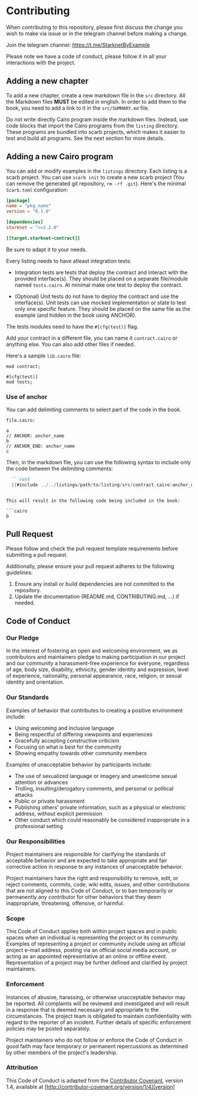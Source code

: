 # Contributing

When contributing to this repository, please first discuss the change you wish to make via issue or in the telegram channel before making a change. 

Join the telegram channel: https://t.me/StarknetByExample

Please note we have a code of conduct, please follow it in all your interactions with the project.

## Adding a new chapter

To add a new chapter, create a new markdown file in the `src` directory. All the Markdown files **MUST** be edited in english. In order to add them to the book, you need to add a link to it in the `src/SUMMARY.md` file.

Do not write directly Cairo program inside the markdown files. Instead, use code blocks that import the Cairo programs from the `listing` directory. These programs are bundled into scarb projects, which makes it easier to test and build all programs. See the next section for more details.

## Adding a new Cairo program

You can add or modify examples in the `listings` directory. Each listing is a scarb project. You can use `scarb init` to create a new scarb project (You can remove the generated git repository, `rm -rf .git`). Here's the minimal `Scarb.toml` configuration:
  
```toml
[package]
name = "pkg_name"
version = "0.1.0"

[dependencies]
starknet = ">=2.2.0"

[[target.starknet-contract]]
```
Be sure to adapt it to your needs.

Every listing needs to have atleast integration tests:

- Integration tests are tests that deploy the contract and interact with the provided interface(s). They should be placed on a separate file/module named `tests.cairo`. At minimal make one test to deploy the contract.

- (Optional) Unit tests do not have to deploy the contract and use the interface(s). Unit tests can use mocked implementation or state to test only one specific feature. They should be placed on the same file as the example (and hidden in the book using ANCHOR).

The tests modules need to have the `#[cfg(test)]` flag.

Add your contract in a different file, you can name it `contract.cairo` or anything else. You can also add other files if needed.

Here's a sample `lib.cairo` file:

```cairo
mod contract;

#[cfg(test)]
mod tests;
```

### Use of anchor

You can add delimiting comments to select part of the code in the book.
```cairo
file.cairo:

a
// ANCHOR: anchor_name
b
// ANCHOR_END: anchor_name
c
```

Then, in the markdown file, you can use the following syntax to include only the code between the delimiting comments:

```markdown
  ```rust
  {{#include ../../listings/path/to/listing/src/contract.cairo:anchor_name}}
  ```
```

This will result in the following code being included in the book:

```cairo
b
```

## Pull Request

Please follow and check the pull request template requirements before submitting a pull request.

Additionally, please ensure your pull request adheres to the following guidelines:
1. Ensure any install or build dependencies are not committed to the repository.
2. Update the documentation (README.md, CONTRIBUTING.md, ...) if needed.

## Code of Conduct

### Our Pledge

In the interest of fostering an open and welcoming environment, we as
contributors and maintainers pledge to making participation in our project and
our community a harassment-free experience for everyone, regardless of age, body
size, disability, ethnicity, gender identity and expression, level of experience,
nationality, personal appearance, race, religion, or sexual identity and
orientation.

### Our Standards

Examples of behavior that contributes to creating a positive environment
include:

* Using welcoming and inclusive language
* Being respectful of differing viewpoints and experiences
* Gracefully accepting constructive criticism
* Focusing on what is best for the community
* Showing empathy towards other community members

Examples of unacceptable behavior by participants include:

* The use of sexualized language or imagery and unwelcome sexual attention or
advances
* Trolling, insulting/derogatory comments, and personal or political attacks
* Public or private harassment
* Publishing others' private information, such as a physical or electronic
  address, without explicit permission
* Other conduct which could reasonably be considered inappropriate in a
  professional setting

### Our Responsibilities

Project maintainers are responsible for clarifying the standards of acceptable
behavior and are expected to take appropriate and fair corrective action in
response to any instances of unacceptable behavior.

Project maintainers have the right and responsibility to remove, edit, or
reject comments, commits, code, wiki edits, issues, and other contributions
that are not aligned to this Code of Conduct, or to ban temporarily or
permanently any contributor for other behaviors that they deem inappropriate,
threatening, offensive, or harmful.

### Scope

This Code of Conduct applies both within project spaces and in public spaces
when an individual is representing the project or its community. Examples of
representing a project or community include using an official project e-mail
address, posting via an official social media account, or acting as an appointed
representative at an online or offline event. Representation of a project may be
further defined and clarified by project maintainers.

### Enforcement

Instances of abusive, harassing, or otherwise unacceptable behavior may be
reported. All
complaints will be reviewed and investigated and will result in a response that
is deemed necessary and appropriate to the circumstances. The project team is
obligated to maintain confidentiality with regard to the reporter of an incident.
Further details of specific enforcement policies may be posted separately.

Project maintainers who do not follow or enforce the Code of Conduct in good
faith may face temporary or permanent repercussions as determined by other
members of the project's leadership.

### Attribution

This Code of Conduct is adapted from the [Contributor Covenant][homepage], version 1.4,
available at [http://contributor-covenant.org/version/1/4][version]

[homepage]: http://contributor-covenant.org
[version]: http://contributor-covenant.org/version/1/4/
